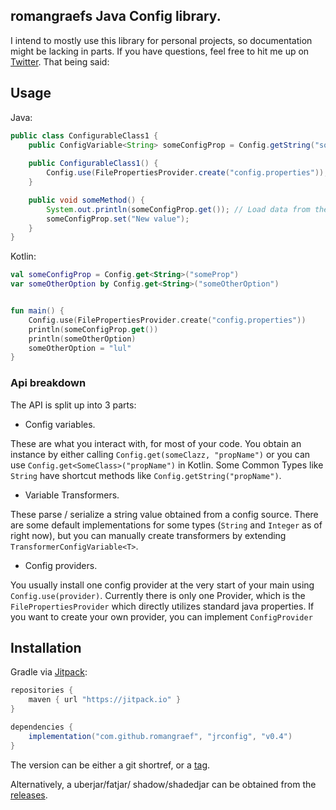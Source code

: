 ## romangraefs Java Config library.
I intend to mostly use this library for personal projects, so documentation might be lacking in parts. If you have questions, feel free to hit me up on [Twitter](https://twitter.com/romangraef89). That being said:

## Usage
Java: 
```java
public class ConfigurableClass1 {
    public ConfigVariable<String> someConfigProp = Config.getString("someProp"); // Define a config property
        
    public ConfigurableClass1() {
        Config.use(FilePropertiesProvider.create("config.properties")); // Define a config source.
    }

    public void someMethod() {
        System.out.println(someConfigProp.get()); // Load data from the config.
        someConfigProp.set("New value");
    }
}
```

Kotlin: 
```kotlin 
val someConfigProp = Config.get<String>("someProp")
var someOtherOption by Config.get<String>("someOtherOption")


fun main() {
    Config.use(FilePropertiesProvider.create("config.properties"))
    println(someConfigProp.get())
    println(someOtherOption)
    someOtherOption = "lul"
}
```

### Api breakdown

The API is split up into 3 parts:

 - Config variables.
 
These are what you interact with, for most of your code. You obtain an instance by either calling 
`Config.get(someClazz, "propName")` or you can use `Config.get<SomeClass>("propName")` in Kotlin. 
Some Common Types like `String` have shortcut methods like `Config.getString("propName")`.

 - Variable Transformers.
 
These parse / serialize a string value obtained from a config source. There are some default implementations 
for some types (`String` and `Integer` as of right now), but you can manually create transformers 
by extending `TransformerConfigVariable<T>`.

 - Config providers.
 
You usually install one config provider at the very start of your main using `Config.use(provider)`. Currently there 
is only one Provider, which is the `FilePropertiesProvider` which directly utilizes standard java properties. If
you want to create your own provider, you can implement `ConfigProvider`

## Installation

Gradle via [Jitpack](https://jitpack.io/): 
```groovy
repositories {
    maven { url "https://jitpack.io" }
}

dependencies {
    implementation("com.github.romangraef", "jrconfig", "v0.4")
}
```
The version can be either a git shortref, or a [tag](https://github.com/romangraef/jrconfig/tags).

Alternatively, a uberjar/fatjar/ shadow/shadedjar can be obtained from the [releases](https://github.com/romangraef/jrconfig/releases).
